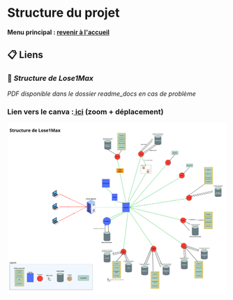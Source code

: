 # Structure du projet

**Menu principal : [revenir à l'accueil](../../README.md)**

## 📋 **Liens**

### 🚀 *Structure de Lose1Max*

_PDF disponible dans le dossier readme_docs en cas de problème_

### Lien vers le canva :[ ici](https://www.canva.com/design/DAGi7Wqn7y0/fpFh7xDV6mroCDknH0pbRg/view) (zoom + déplacement)

![structure](../files/Structure%20Lose1Max.png)
